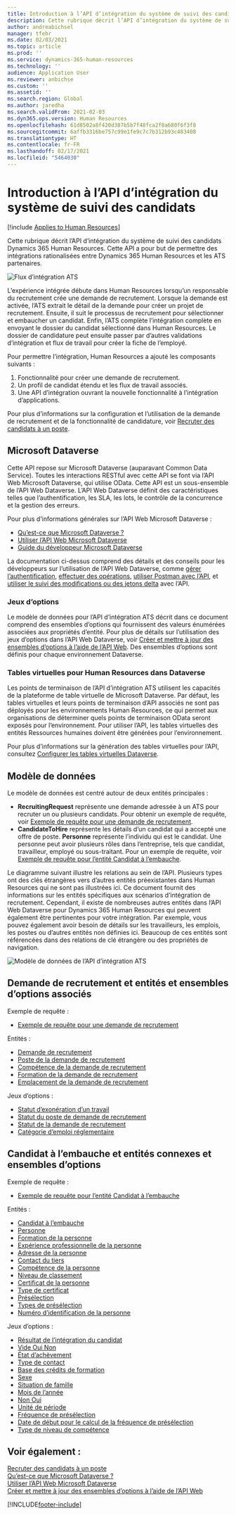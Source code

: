 ```yaml
---
title: Introduction à l’API d’intégration du système de suivi des candidats
description: Cette rubrique décrit l’API d’intégration du système de suivi des candidats Dynamics 365 Human Resources.
author: andreabichsel
manager: tfehr
ms.date: 02/03/2021
ms.topic: article
ms.prod: ''
ms.service: dynamics-365-human-resources
ms.technology: ''
audience: Application User
ms.reviewer: anbichse
ms.custom: ''
ms.assetid: ''
ms.search.region: Global
ms.author: jaredha
ms.search.validFrom: 2021-02-03
ms.dyn365.ops.version: Human Resources
ms.openlocfilehash: 61d8502a8f420d387b5b7f48fca2f8a680f6f3f8
ms.sourcegitcommit: 6affb3316be757c99e1fe9c7c7b312b93c483408
ms.translationtype: HT
ms.contentlocale: fr-FR
ms.lasthandoff: 02/17/2021
ms.locfileid: "5464030"
---
```

# <a name="applicant-tracking-system-integration-api-introduction"></a>Introduction à l’API d’intégration du système de suivi des candidats

[!include [Applies to Human Resources](../includes/applies-to-hr.md)]

Cette rubrique décrit l’API d’intégration du système de suivi des candidats Dynamics 365 Human Resources. Cette API a pour but de permettre des intégrations rationalisées entre Dynamics 365 Human Resources et les ATS partenaires.

![Flux d’intégration ATS](media/hr-admin-integration-ats-api-introduction-flow.png)

L’expérience intégrée débute dans Human Resources lorsqu’un responsable du recrutement crée une demande de recrutement. Lorsque la demande est activée, l’ATS extrait le détail de la demande pour créer un projet de recrutement. Ensuite, il suit le processus de recrutement pour sélectionner et embaucher un candidat. Enfin, l’ATS complète l’intégration complète en envoyant le dossier du candidat sélectionné dans Human Resources. Le dossier de candidature peut ensuite passer par d’autres validations d’intégration et flux de travail pour créer la fiche de l’employé.

Pour permettre l’intégration, Human Resources a ajouté les composants suivants :

1.  Fonctionnalité pour créer une demande de recrutement.
2.  Un profil de candidat étendu et les flux de travail associés.
3.  Une API d’intégration ouvrant la nouvelle fonctionnalité à l’intégration d’applications.

Pour plus d’informations sur la configuration et l’utilisation de la demande de recrutement et de la fonctionnalité de candidature, voir [Recruter des candidats à un poste](hr-personnel-recruit.md).

## <a name="microsoft-dataverse"></a>Microsoft Dataverse

Cette API repose sur Microsoft Dataverse (auparavant Common Data Service). Toutes les interactions RESTful avec cette API se font via l’API Web Microsoft Dataverse, qui utilise OData. Cette API est un sous-ensemble de l’API Web Dataverse. L’API Web Dataverse définit des caractéristiques telles que l’authentification, les SLA, les lots, le contrôle de la concurrence et la gestion des erreurs.

Pour plus d’informations générales sur l’API Web Microsoft Dataverse :

- [Qu’est-ce que Microsoft Dataverse ?](https://docs.microsoft.com/powerapps/maker/data-platform/data-platform-intro)
- [Utiliser l’API Web Microsoft Dataverse](https://docs.microsoft.com/powerapps/developer/data-platform/webapi/overview)
- [Guide du développeur Microsoft Dataverse](https://docs.microsoft.com/powerapps/developer/data-platform)

La documentation ci-dessus comprend des détails et des conseils pour les développeurs sur l’utilisation de l’API Web Dataverse, comme [gérer l’authentification](https://docs.microsoft.com/powerapps/developer/data-platform/webapi/authenticate-web-api), [effectuer des opérations](https://docs.microsoft.com/powerapps/developer/data-platform/webapi/perform-operations-web-api), [ utiliser Postman avec l’API](https://docs.microsoft.com/powerapps/developer/data-platform/webapi/use-postman-web-api), et [utiliser le suivi des modifications ou des jetons delta](https://docs.microsoft.com/powerapps/developer/data-platform/use-change-tracking-synchronize-data-external-systems) avec l’API.

### <a name="option-sets"></a>Jeux d’options

Le modèle de données pour l’API d’intégration ATS décrit dans ce document comprend des ensembles d’options qui fournissent des valeurs énumérées associées aux propriétés d’entité. Pour plus de détails sur l’utilisation des jeux d’options dans l’API Web Dataverse, voir [Créer et mettre à jour des ensembles d’options à l’aide de l’API Web](https://docs.microsoft.com/powerapps/developer/data-platform/webapi/create-update-optionsets). Des ensembles d’options sont définis pour chaque environnement Dataverse.

### <a name="virtual-tables-for-human-resources-in-dataverse"></a>Tables virtuelles pour Human Resources dans Dataverse

Les points de terminaison de l’API d’intégration ATS utilisent les capacités de la plateforme de table virtuelle de Microsoft Dataverse. Par défaut, les tables virtuelles et leurs points de terminaison d’API associés ne sont pas déployés pour les environnements Human Resources, ce qui permet aux organisations de déterminer quels points de terminaison OData seront exposés pour l’environnement. Pour utiliser l’API, les tables virtuelles des entités Ressources humaines doivent être générées pour l’environnement. 

Pour plus d’informations sur la génération des tables virtuelles pour l’API, consultez [Configurer les tables virtuelles Dataverse](https://docs.microsoft.com/dynamics365/human-resources/hr-admin-integration-common-data-service-virtual-entities).

## <a name="data-model"></a>Modèle de données

Le modèle de données est centré autour de deux entités principales :

- **RecruitingRequest** représente une demande adressée à un ATS pour recruter un ou plusieurs candidats. Pour obtenir un exemple de requête, voir [Exemple de requête pour une demande de recrutement](hr-admin-integration-ats-api-recruiting-request-example-query.md).
- **CandidateToHire** représente les détails d’un candidat qui a accepté une offre de poste. **Personne** représente l’individu qui est le candidat. Une personne peut avoir plusieurs rôles dans l’entreprise, tels que candidat, travailleur, employé ou sous-traitant. Pour un exemple de requête, voir [Exemple de requête pour l’entité Candidat à l’embauche](hr-admin-integration-ats-api-candidate-to-hire-example-query.md).

Le diagramme suivant illustre les relations au sein de l’API. Plusieurs types ont des clés étrangères vers d’autres entités préexistantes dans Human Resources qui ne sont pas illustrées ici. Ce document fournit des informations sur les entités spécifiques aux scénarios d’intégration de recrutement. Cependant, il existe de nombreuses autres entités dans l’API Web Dataverse pour Dynamics 365 Human Resources qui peuvent également être pertinentes pour votre intégration. Par exemple, vous pouvez également avoir besoin de détails sur les travailleurs, les emplois, les postes ou d’autres entités non définies ici. Beaucoup de ces entités sont référencées dans des relations de clé étrangère ou des propriétés de navigation.

![Modèle de données de l’API d’intégration ATS](media/hr-admin-integration-ats-api-data-model.png)

## <a name="recruiting-request-and-related-entities-and-option-sets"></a>Demande de recrutement et entités et ensembles d’options associés

Exemple de requête : 

- [Exemple de requête pour une demande de recrutement](hr-admin-integration-ats-api-recruiting-request-example-query.md)

Entités :

- [Demande de recrutement](hr-admin-integration-ats-api-recruiting-request.md)
- [Poste de la demande de recrutement](hr-admin-integration-ats-api-recruiting-request-position.md)
- [Compétence de la demande de recrutement](hr-admin-integration-ats-api-recruiting-request-skill.md)
- [Formation de la demande de recrutement](hr-admin-integration-ats-api-recruiting-request-education.md)
- [Emplacement de la demande de recrutement](hr-admin-integration-ats-api-recruiting-request-location.md)

Jeux d’options :

- [Statut d’exonération d’un travail](hr-admin-integration-ats-api-job-exempt-status.md)
- [Statut du poste de demande de recrutement](hr-admin-integration-ats-api-recruiting-request-position-status.md)
- [Statut de la demande de recrutement](hr-admin-integration-ats-api-recruiting-request-status.md)
- [Catégorie d’emploi réglementaire](hr-admin-integration-ats-api-regulatory-job-category.md)

## <a name="candidate-to-hire-and-related-entities-and-option-sets"></a>Candidat à l’embauche et entités connexes et ensembles d’options

Exemple de requête :

- [Exemple de requête pour l’entité Candidat à l’embauche](hr-admin-integration-ats-api-candidate-to-hire-example-query.md)

Entités :

- [Candidat à l’embauche](hr-admin-integration-ats-api-candidate-to-hire.md)
- [Personne](hr-admin-integration-ats-api-person.md)
- [Formation de la personne](hr-admin-integration-ats-api-person-education.md)
- [Expérience professionnelle de la personne](hr-admin-integration-ats-api-person-professional-experience.md)
- [Adresse de la personne](hr-admin-integration-ats-api-person-address.md)
- [Contact du tiers](hr-admin-integration-ats-api-party-contact.md)
- [Compétence de la personne](hr-admin-integration-ats-api-person-skill.md)
- [Niveau de classement](hr-admin-integration-ats-api-rating-level.md)
- [Certificat de la personne](hr-admin-integration-ats-api-person-certificate.md)
- [Type de certificat](hr-admin-integration-ats-api-certificate-type.md)
- [Présélection](hr-admin-integration-ats-api-person-screening.md)
- [Types de présélection](hr-admin-integration-ats-api-screening-types.md)
- [Numéro d’identification de la personne](hr-admin-integration-ats-api-person-identification-number.md)

Jeux d’options :

- [Résultat de l’intégration du candidat](hr-admin-integration-ats-api-applicant-integration-result.md)
- [Vide Oui Non](hr-admin-integration-ats-api-blank-yes-no.md)
- [État d’achèvement](hr-admin-integration-ats-api-completion-status.md)
- [Type de contact](hr-admin-integration-ats-api-contact-type.md)
- [Base des crédits de formation](hr-admin-integration-ats-api-education-credit-basis.md)
- [Sexe](hr-admin-integration-ats-api-gender.md)
- [Situation de famille](hr-admin-integration-ats-api-marital-status.md)
- [Mois de l’année](hr-admin-integration-ats-api-months-of-year.md)
- [Non Oui](hr-admin-integration-ats-api-no-yes.md)
- [Unité de période](hr-admin-integration-ats-api-period-unit.md)
- [Fréquence de présélection](hr-admin-integration-ats-api-screening-frequency.md)
- [Date de début pour le calcul de la fréquence de présélection](hr-admin-integration-ats-api-screening-frequency-generate-from.md)
- [Type de niveau de compétence](hr-admin-integration-ats-api-skill-level-type.md)

## <a name="see-also"></a>Voir également :

[Recruter des candidats à un poste](hr-personnel-recruit.md)<br>
[Qu’est-ce que Microsoft Dataverse ?](https://docs.microsoft.com/powerapps/maker/data-platform/data-platform-intro)<br>
[Utiliser l’API Web Microsoft Dataverse](https://docs.microsoft.com/powerapps/developer/data-platform/webapi/overview)<br>
[Créer et mettre à jour des ensembles d’options à l’aide de l’API Web](https://docs.microsoft.com/powerapps/developer/data-platform/webapi/create-update-optionsets)<br>

[!INCLUDE[footer-include](../includes/footer-banner.md)]